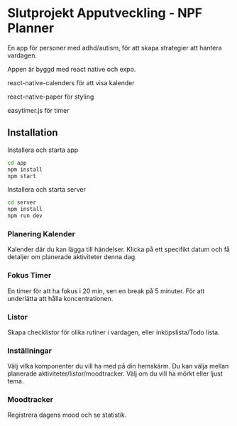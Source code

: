 # Slutprojekt Apputveckling - NPF Planner

En app för personer med adhd/autism, för att skapa strategier att hantera vardagen.

Appen är byggd med react native och expo.

react-native-calenders för att visa kalender

react-native-paper för styling

easytimer.js för timer

## Installation

Installera och starta app

```bash
cd app
npm install
npm start

```

Installera och starta server

```bash
cd server
npm install
npm run dev

```

### Planering Kalender

Kalender där du kan lägga till händelser. Klicka på ett specifikt datum och få detaljer om planerade aktiviteter denna dag.

### Fokus Timer

En timer för att ha fokus i 20 min, sen en break på 5 minuter. För att underlätta att hålla koncentrationen.

### Listor

Skapa checklistor för olika rutiner i vardagen, eller inköpslista/Todo lista.

### Inställningar

Välj vilka komponenter du vill ha med på din hemskärm. Du kan välja mellan planerade aktiviteter/listor/moodtracker.
Välj om du vill ha mörkt eller ljust tema.

### Moodtracker

Registrera dagens mood och se statistik.
